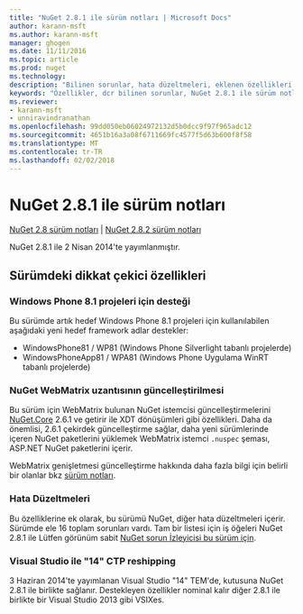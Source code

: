 ```yaml
---
title: "NuGet 2.8.1 ile sürüm notları | Microsoft Docs"
author: karann-msft
ms.author: karann-msft
manager: ghogen
ms.date: 11/11/2016
ms.topic: article
ms.prod: nuget
ms.technology: 
description: "Bilinen sorunlar, hata düzeltmeleri, eklenen özellikleri ve dcr NuGet 2.8.1 ile dahil etmek için sürüm notları."
keywords: "Özellikler, dcr bilinen sorunlar, NuGet 2.8.1 ile sürüm notları, hata düzeltmeleri eklendi"
ms.reviewer:
- karann-msft
- unniravindranathan
ms.openlocfilehash: 99dd050eb06024972132d5b0dcc9f97f965adc12
ms.sourcegitcommit: 4651b16a3a08f6711669fc4577f5d63b600f8f58
ms.translationtype: MT
ms.contentlocale: tr-TR
ms.lasthandoff: 02/02/2018
---
```

# <a name="nuget-281-release-notes"></a>NuGet 2.8.1 ile sürüm notları

[NuGet 2.8 sürüm notları](../release-notes/nuget-2.8.md) | [NuGet 2.8.2 sürüm notları](../release-notes/nuget-2.8.2.md)

NuGet 2.8.1 ile 2 Nisan 2014'te yayımlanmıştır.

## <a name="notable-features-in-the-release"></a>Sürümdeki dikkat çekici özellikleri

### <a name="support-for-windows-phone-81-projects"></a>Windows Phone 8.1 projeleri için desteği
Bu sürümde artık hedef Windows Phone 8.1 projeleri için kullanılabilen aşağıdaki yeni hedef framework adlar destekler:

* WindowsPhone81 / WP81 (Windows Phone Silverlight tabanlı projelerde)
* WindowsPhoneApp81 / WPA81 (Windows Phone Uygulama WinRT tabanlı projelerde)

### <a name="update-of-the-nuget-webmatrix-extension"></a>NuGet WebMatrix uzantısının güncelleştirilmesi
Bu sürüm için WebMatrix bulunan NuGet istemcisi güncelleştirmelerini [NuGet.Core](https://www.nuget.org/packages/Nuget.Core/2.6.1) 2.6.1 ve getirir ile XDT dönüşümleri gibi özellikleri. Daha da önemlisi, 2.6.1 çekirdek güncelleştirme sağlar, daha yeni sürümlerinde içeren NuGet paketlerini yüklemek WebMatrix istemci `.nuspec` şeması, ASP.NET NuGet paketlerini içerir.

WebMatrix genişletmesi güncelleştirme hakkında daha fazla bilgi için belirli bir olanlar bkz [sürüm notları](../release-notes/nuget-2.6.1-for-WebMatrix.md).

### <a name="bug-fixes"></a>Hata Düzeltmeleri
Bu özelliklerine ek olarak, bu sürümü NuGet, diğer hata düzeltmeleri içerir. Sürümde ele 16 toplam sorunları vardı. Tam bir listesi için iş öğeleri NuGet 2.8.1 ile Lütfen görünüm sabit [NuGet sorun İzleyicisi bu sürüm için](https://nuget.codeplex.com/workitem/list/advanced?keyword=&status=All&type=All&priority=All&release=NuGet%202.8.1&assignedTo=All&component=All&sortField=LastUpdatedDate&sortDirection=Descending&page=0&reasonClosed=All).

### <a name="reshipping-with-visual-studio-14-ctp"></a>Visual Studio ile "14" CTP reshipping
3 Haziran 2014'te yayımlanan Visual Studio "14" TEM'de, kutusuna NuGet 2.8.1 ile birlikte sağlanır. Destekleyen özellikler nominal kalır diğer 2.8.1 ile birlikte bir Visual Studio 2013 gibi VSIXes.
